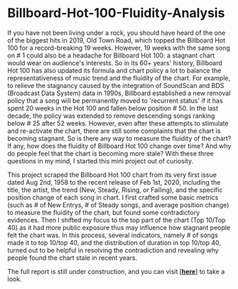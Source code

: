 # Billboard-Hot-100-Fluidity-Analysis
If you have not been living under a rock, you should have heard of the one of the biggest hits in 2019, Old Town Road, which topped the Billboard Hot 100 for a record-breaking 19 weeks. However, 19 weeks with the same song on # 1 could also be a headache for Billboard Hot 100: a stagnant chart would wear on audience's interests. So in its 60+ years' history, Billboard Hot 100 has also updated its formula and chart policy a lot to balance the representativeness of music trend and the fluidity of the chart. For example, to relieve the stagnancy caused by the integration of SoundScan and BDS (Broadcast Data System) data in 1990s, Billboard established a new removal policy that a song will be permanently moved to 'recurrent status' if it has spent 20 weeks in the Hot 100 and fallen below position # 50. In the last decade, the policy was extended to remove descending songs ranking below # 25 after 52 weeks. However, even after these attempts to stimulate and re-activate the chart, there are still some complaints that the chart is becoming stagnant. So is there any way to measure the fluidity of the chart? If any, how does the fluidity of Billboard Hot 100 change over time? And why do people feel that the chart is becoming more stale? With these three questions in my mind, I started this mini project out of curiosity.

This project scraped the Billboard Hot 100 chart from its very first issue dated Aug 2nd, 1958 to the recent release of Feb 1st, 2020, including the title, the artist, the trend (New, Steady, Rising, or Failing), and the specific position change of each song in chart. I first crafted some basic metrics (such as # of New Entrys, # of Steady songs, and average position change) to measure the fluidity of the chart, but found some contradictory evidences. Then I shifted my focus to the top part of the chart (Top 10/Top 40) as it had more public exposure thus may influence how stagnant people felt the chart was. In this process, several indicators, namely # of songs made it to top 10/top 40, and the distribution of duration in top 10/top 40, turned out to be helpful in resolving the contradiction and revealing why people found the chart stale in recent years.

The full report is still under construction, and you can visit [[**here**]](https://y-hang.github.io/Billboard-Hot-100-Fluidity-Analysis/) to take a look.

